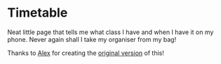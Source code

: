 Timetable
=========

Neat little page that tells me what class I have and when I have it on my phone. Never again shall I take my organiser from my bag!

Thanks to [Alex](https://github.com/Arvoreniad) for creating the [original version](https://github.com/Arvoreniad/timetable) of this!